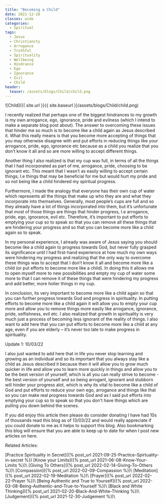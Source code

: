 ```yaml
---
title: "Becoming a Child"
date: 2021-12-28
classes: wide
categories:
  - Spiritual 
tags:
  - Jesus
  - Christianity
  - Arrogance
  - Truthful
  - Spirituality
  - Wellbeing
  - Hindrance
  - Ego
  - Ignorance
  - Evil
  - Child
header:
  teaser: /assets/blogs/Child/child.png
---
```


![Child]({{ site.url }}{{ site.baseurl }}/assets/blogs/Child/child.png)

I recently realized that perhaps one of the biggest hindrances to my growth is my own arrogance, ego, ignorance, pride and evilness (which I intend to make a separate blog post about). The answer to overcoming these issues that hinder me so much is to become like a child again as Jesus described it. What this really means is that you become more accepting of things that you may otherwise disagree with and put efforts in reducing things like your arrogance, pride, ego, ignorance etc because as a child you realize that you don’t know it all and so are more willing to accept different things.

Another thing I also realized is that my cup was full, in terms of all the things that I had incorporated as part of me, arrogance, pride, choosing to be ignorant etc. This meant that I wasn’t as easily willing to accept certain things; I.e things that may be beneficial for me but would hurt my pride and so not being like a child hindered my spiritual progress.

Furthermore, I made the analogy that everyone has their own cup of water which represents all the things that make up who they are and what they incorporate into themselves. Generally, most people’s cups are full and so they already have a lot of things incorporated into them, but it’s unfortunate that most of those things are things that hinder progress, I.e arrogance, pride, ego, ignorance, evil etc. Therefore, it’s important to put efforts to emptying your cup so to speak so that you can remove all these things that are hindering your progress and so that you can become more like a child again so to speak.

In my personal experience, I already was aware of Jesus saying you should become like a child again to progress towards God, but never fully grasped its significance until I had first-hand experience at how much my own ways were hindering my progress and realizing that the only way to overcome these things was to accept that I don’t know it all and become more like a child (or put efforts to become more like a child). In doing this it allows me to open myself more to new possibilities and empty my cup of water some more to that I can remove it of these things that were hindering my progress and add better, more holier things in my cup.

In conclusion, its very important to become more like a child again so that you can further progress towards God and progress in spirituality. In putting efforts to become more like a child again it will allow you to empty your cup more and allow you to remove things more easily like arrogance, ignorance, pride, selfishness, evil etc. I also realized that growth in spirituality is very much just a process of becoming less ignorant of the reality of things. I also want to add here that you can put efforts to become more like a child at any age, even if you are elderly – it’s never too late to make progress in spirituality. 

Update 1: 10/03/22

I also just wanted to add here that in life you never stop learning and growing as an individual and so its important that you always stay like a child as Jesus described it because then it will allow you to grow much quicker in life and allow you to learn more quickly in things and allow you to be the best version of yourself, which is all you can really strive to become - the best version of yourself and so being arrogant, ignorant and stubborn will hinder your progress alot, which is why its vital to become like a child of God and put efforts to reduce your own ego, arrogance and things like that so you can make real progress towards God and as I said put efforts into emptying your cup so to speak so that you don't have things which are pulling you down behind the scenes.

If you did enjoy this article then please do consider donating I have had 10s of thousands read this blog as of 13/03/22 and would really appreciate if you could donate to me as it helps to support this blog. Also bookmarking this blog will ensure that you are able to keep up to date for when I post new articles on here.

Related Articles:

[Practice Spirituality in Secret]({% post_url 2021-09-25-Practice-Spirtuality-in-secret %})
[Know your Limits]({% post_url 2021-06-08-Know-Your-Limits %})\\
[Giving To Others]({% post_url 2022-02-14-Giving-To-Others %})\\
[Compassion]({% post_url 2022-02-09-Compassion %})\\
[Meditation]({% post_url 2022-02-19-Meditation %})\\
[Prayer]({% post_url 2022-02-22-Prayer %})\\
[Being Authentic and True to Yourself]({% post_url 2022-03-08-Being-Authentic-and-True-to-Yourself %})\\
[Black and White Thinking]({% post_url 2021-02-20-Black-And-White-Thinking %})\\
[Judgement]({% post_url 2021-12-30-Judgement %})\\
